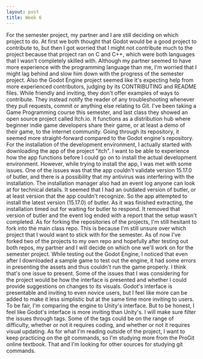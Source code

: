 ```yaml
---
layout: post
title: Week 6
---
```


  For the semester project, my partner and I are still deciding on which project to do. At first we both thought that Godot would be a good project to contribute to, but then I got worried that I might not contribute much to the project because that project ran on C and C++, which were both languages that I wasn't completely skilled with. Although my partner seemed to have more experience with the programming language than me, I'm worried that I might lag behind and slow him down with the progress of the semester project. Also the Godot Engine project seemed like it's expecting help from more experienced contributors, judging by its CONTRIBUTING and README files. While friendly and inviting, they don't offer examples of ways to contribute. They instead notify the reader of any troubleshooting whenever they pull requests, commit or anything else relating to Git.
  I've been taking a Game Programming course this semester, and last class they showed an open source project called Itch.io. It functions as a distribution hub where beginner indie game developers share their game, or at least a demo of their game, to the internet community. Going through its repository, it seemed more straight-forward compared to the Godot engine's repository. For the installation of the development environment, I actually started with downloading the app of the project "itch". I want to be able to experience how the app functions before I could go on to install the actual development environment.
  However, while trying to install the app, I was met with some issues. One of the issues was that the app couldn't validate version 15.17.0 of butler, and there is a possibility that my antivirus was interfering with the installation. The installation manager also had an event log anyone can look at for technical details. It seemed that I had an outdated version of butler, or at least version that the app couldn't recognize. So the app attempted to install the latest version (15.17.0) of butler. As it was finished extracting, the installation timed out for waiting for butler to respond. It removed that version of butler and the event log ended with a report that the setup wasn't completed.
  As for forking the repositories of the projects, I'm still hesitant to fork into the main class repo. This is because I'm still unsure over which project that I would want to stick with for the semester. As of now I've forked two of the projects to my own repo and hopefully after testing out both repos, my partner and I will decide on which one we'll work on for the semester project. While testing out the Godot Engine, I noticed that even after I downloaded a sample game to test out the engine, it had some errors in presenting the assets and thus couldn't run the game properly. I think that's one issue to present. Some of the issues that I was considering for the project would be how the interface is presented and whether I could provide suggestions on changes to its visuals. Godot's interface is presentable and inviting to even novice users, but I feel like more can be added to make it less simplistic but at the same time more inviting to users. To be fair, I'm comparing the engine to Unity's interface. But to be honest, I feel like Godot's interface is more inviting than Unity's. 
  I will make sure filter the issues through tags. Some of the tags could be on the range of difficulty, whether or not it requires coding, and whether or not it requires visual updating.
  As for what I'm reading outside of the project, I want to keep practicing on the git commands, so I'm studying more from the ProGit online textbook. That and I'm looking for other sources for studying git commands.